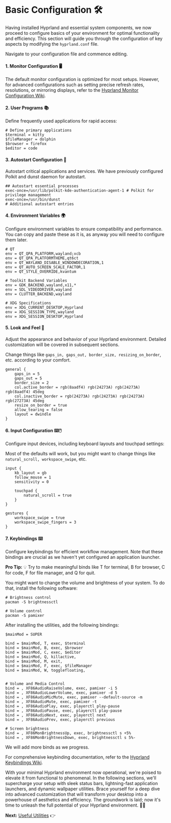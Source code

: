 # Basic Configuration 🛠️

Having installed Hyprland and essential system components, we now proceed to configure basics of your environment for optimal functionality and efficiency. This section will guide you through the configuration of key aspects by modifying the `hyprland.conf` file.

Navigate to your configuration file and commence editing.

#### 1. Monitor Configuration 🖥️
The default monitor configuration is optimized for most setups. However, for advanced configurations such as setting precise refresh rates, resolutions, or mirroring displays, refer to the [Hyprland Monitor Configuration Wiki](https://wiki.hyprland.org/Configuring/Monitors/).

#### 2. User Programs 📚
Define frequently used applications for rapid access:

```
# Define primary applications
$terminal = kitty
$fileManager = dolphin
$browser = firefox
$editor = code
```

#### 3. Autostart Configuration 🚀
Autostart critical applications and services. We have previously configured Polkit and dunst daemon for autostart.

```
## Autostart essential processes
exec-once=/usr/lib/polkit-kde-authentication-agent-1 # Polkit for privilege management
exec-once=/usr/bin/dunst
# Additional autostart entries
```

#### 4. Environment Variables 🌍
Configure environment variables to ensure compatibility and performance. You can copy and paste these as it is, as anyway you will need to configure them later.

```
# QT
env = QT_QPA_PLATFORM,wayland;xcb
env = QT_QPA_PLATFORMTHEME,qt6ct
env = QT_WAYLAND_DISABLE_WINDOWDECORATION,1
env = QT_AUTO_SCREEN_SCALE_FACTOR,1
env = QT_STYLE_OVERRIDE,kvantum

# Toolkit Backend Variables
env = GDK_BACKEND,wayland,x11,*
env = SDL_VIDEODRIVER,wayland
env = CLUTTER_BACKEND,wayland

# XDG Specifications
env = XDG_CURRENT_DESKTOP,Hyprland
env = XDG_SESSION_TYPE,wayland
env = XDG_SESSION_DESKTOP,Hyprland
```
#### 5. Look and Feel 🎨
Adjust the appearance and behavior of your Hyprland environment. Detailed customization will be covered in subsequent sections.

Change things like `gaps_in, gaps_out, border_size, resizing_on_border`, etc. according to your comfort. 

```
general { 
    gaps_in = 5
    gaps_out = 5
    border_size = 2
    col.active_border = rgb(8aadf4) rgb(24273A) rgb(24273A) rgb(8aadf4) 45deg
    col.inactive_border = rgb(24273A) rgb(24273A) rgb(24273A) rgb(27273A) 45deg
    resize_on_border = true
    allow_tearing = false
    layout = dwindle
}
```

#### 6. Input Configuration ⌨️🖱️
Configure input devices, including keyboard layouts and touchpad settings:

Most of the defaults will work, but you might want to change things like `natural_scroll, workspace_swipe`, etc.

```
input {
    kb_layout = gb
    follow_mouse = 1
    sensitivity = 0

    touchpad {
        natural_scroll = true
    }
}

gestures {
    workspace_swipe = true
    workspace_swipe_fingers = 3
}
```

#### 7. Keybindings ⌨️
Configure keybindings for efficient workflow management. Note that these bindings are crucial as we haven't yet configured an application launcher.

**Pro Tip:** 💡 Try to make meaningful binds like T for terminal, B for browser, C for code, F for file manager, and Q for quit.

You might want to change the volume and brightness of your system. To do that, install the following software:

```
# Brightness control
pacman -S brightnessctl

# Volume control
pacman -S pamixer
```

After installing the utilities, add the following bindings:

```
$mainMod = SUPER

bind = $mainMod, T, exec, $terminal
bind = $mainMod, B, exec, $browser
bind = $mainMod, C, exec, $editor
bind = $mainMod, Q, killactive,
bind = $mainMod, M, exit,
bind = $mainMod, F, exec, $fileManager
bind = $mainMod, W, togglefloating,


# Volume and Media Control
bind = , XF86AudioRaiseVolume, exec, pamixer -i 5 
bind = , XF86AudioLowerVolume, exec, pamixer -d 5 
bind = , XF86AudioMicMute, exec, pamixer --default-source -m
bind = , XF86AudioMute, exec, pamixer -t
bind = , XF86AudioPlay, exec, playerctl play-pause
bind = , XF86AudioPause, exec, playerctl play-pause
bind = , XF86AudioNext, exec, playerctl next
bind = , XF86AudioPrev, exec, playerctl previous

# Screen brightness
bind = , XF86MonBrightnessUp, exec, brightnessctl s +5%
bind = , XF86MonBrightnessDown, exec, brightnessctl s 5%-
```
We will add more binds as we progress.

For comprehensive keybinding documentation, refer to the [Hyprland Keybindings Wiki](https://wiki.hyprland.org/Configuring/Binds/).

With your minimal Hyprland environment now operational, we're poised to elevate it from functional to phenomenal. In the following sections, we'll supercharge your setup with sleek status bars, lightning-fast application launchers, and dynamic wallpaper utilities. Brace yourself for a deep dive into advanced customization that will transform your desktop into a powerhouse of aesthetics and efficiency. The groundwork is laid; now it's time to unleash the full potential of your Hyprland environment. 🚀✨

**Next:** [Useful Utilities](useful_utilities.md) 👉